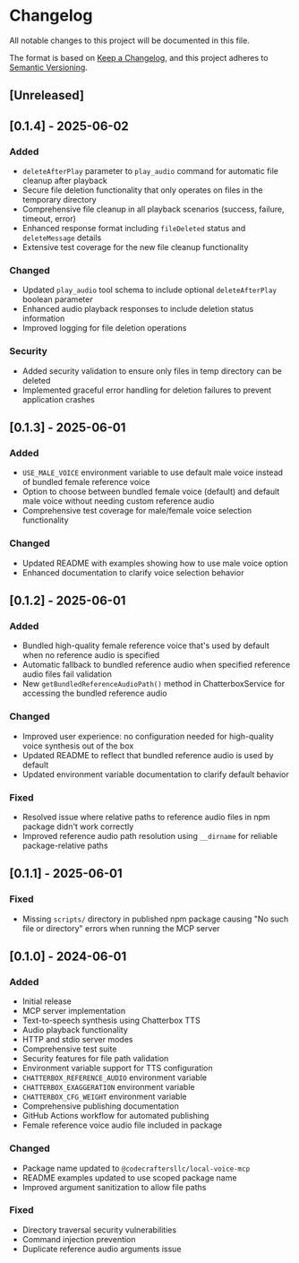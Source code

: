 # Changelog

All notable changes to this project will be documented in this file.

The format is based on [Keep a Changelog](https://keepachangelog.com/en/1.0.0/),
and this project adheres to [Semantic Versioning](https://semver.org/spec/v2.0.0.html).

## [Unreleased]

## [0.1.4] - 2025-06-02

### Added

- `deleteAfterPlay` parameter to `play_audio` command for automatic file cleanup after playback
- Secure file deletion functionality that only operates on files in the temporary directory
- Comprehensive file cleanup in all playback scenarios (success, failure, timeout, error)
- Enhanced response format including `fileDeleted` status and `deleteMessage` details
- Extensive test coverage for the new file cleanup functionality

### Changed

- Updated `play_audio` tool schema to include optional `deleteAfterPlay` boolean parameter
- Enhanced audio playback responses to include deletion status information
- Improved logging for file deletion operations

### Security

- Added security validation to ensure only files in temp directory can be deleted
- Implemented graceful error handling for deletion failures to prevent application crashes

## [0.1.3] - 2025-06-01

### Added

- `USE_MALE_VOICE` environment variable to use default male voice instead of bundled female reference voice
- Option to choose between bundled female voice (default) and default male voice without needing custom reference audio
- Comprehensive test coverage for male/female voice selection functionality

### Changed

- Updated README with examples showing how to use male voice option
- Enhanced documentation to clarify voice selection behavior

## [0.1.2] - 2025-06-01

### Added

- Bundled high-quality female reference voice that's used by default when no reference audio is specified
- Automatic fallback to bundled reference audio when specified reference audio files fail validation
- New `getBundledReferenceAudioPath()` method in ChatterboxService for accessing the bundled reference audio

### Changed

- Improved user experience: no configuration needed for high-quality voice synthesis out of the box
- Updated README to reflect that bundled reference audio is used by default
- Updated environment variable documentation to clarify default behavior

### Fixed

- Resolved issue where relative paths to reference audio files in npm package didn't work correctly
- Improved reference audio path resolution using `__dirname` for reliable package-relative paths

## [0.1.1] - 2025-06-01

### Fixed

- Missing `scripts/` directory in published npm package causing "No such file or directory" errors when running the MCP server

## [0.1.0] - 2024-06-01

### Added

- Initial release
- MCP server implementation
- Text-to-speech synthesis using Chatterbox TTS
- Audio playback functionality
- HTTP and stdio server modes
- Comprehensive test suite
- Security features for file path validation
- Environment variable support for TTS configuration
- `CHATTERBOX_REFERENCE_AUDIO` environment variable
- `CHATTERBOX_EXAGGERATION` environment variable
- `CHATTERBOX_CFG_WEIGHT` environment variable
- Comprehensive publishing documentation
- GitHub Actions workflow for automated publishing
- Female reference voice audio file included in package

### Changed

- Package name updated to `@codecraftersllc/local-voice-mcp`
- README examples updated to use scoped package name
- Improved argument sanitization to allow file paths

### Fixed

- Directory traversal security vulnerabilities
- Command injection prevention
- Duplicate reference audio arguments issue
